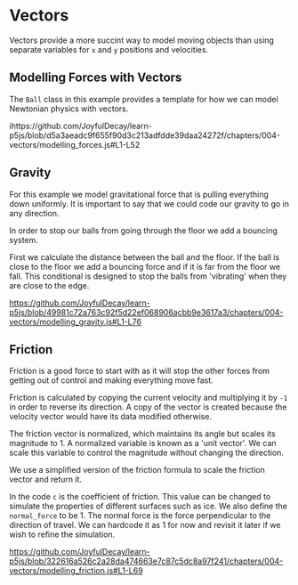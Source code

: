 # Vectors

Vectors provide a more succint way to model moving objects than using separate variables for `x` and `y` positions and velocities.


## Modelling Forces with Vectors

The `Ball` class in this example provides a template for how we can model Newtonian physics with vectors.

ihttps://github.com/JoyfulDecay/learn-p5js/blob/d5a3aeadc9f655f90d3c213adfdde39daa24272f/chapters/004-vectors/modelling_forces.js#L1-L52


## Gravity

For this example we model gravitational force that is pulling everything down uniformly.  It is important to say that we could code our gravity to go in any direction.

In order to stop our balls from going through the floor we add a bouncing system.  

First we calculate the distance between the ball and the floor.  If the ball is close to the floor we add a bouncing force and if it is far from the floor we fall.  This conditional is designed to stop the balls from 'vibrating' when they are close to the edge.

https://github.com/JoyfulDecay/learn-p5js/blob/49981c72a763c92f5d22ef068906acbb9e3617a3/chapters/004-vectors/modelling_gravity.js#L1-L76

## Friction

Friction is a good force to start with as it will stop the other forces from getting out of control and making everything move fast.

Friction is calculated by copying the current velocity and multiplying it by `-1` in order to reverse its direction.  A copy of the vector is created because the velocity vector would have its data modified otherwise.

The friction vector is normalized, which maintains its angle but scales its magnitude to 1.  A normalized variable is known as a 'unit vector'.  We can scale this variable to control the magnitude without changing the direction.

We use a simplified version of the friction formula to scale the friction vector and return it.

In the code `c` is the coefficient of friction.  This value can be changed to simulate the properties of different surfaces such as ice.  We also define the `normal_force` to be 1.  The normal force is the force perpendicular to the direction of travel.  We can hardcode it as 1 for now and revisit it later if we wish to refine the simulation.

https://github.com/JoyfulDecay/learn-p5js/blob/322616a526c2a28da474663e7c87c5dc8a97f241/chapters/004-vectors/modelling_friction.js#L1-L69

